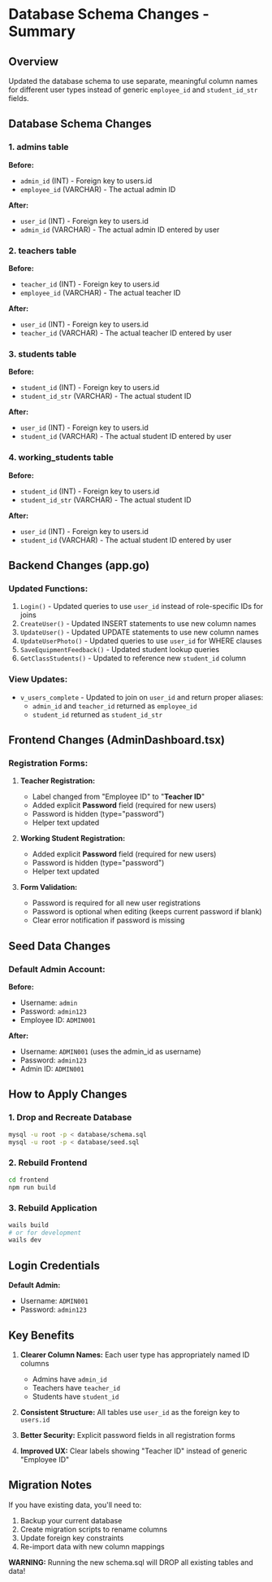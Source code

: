 # Database Schema Changes - Summary

## Overview
Updated the database schema to use separate, meaningful column names for different user types instead of generic `employee_id` and `student_id_str` fields.

## Database Schema Changes

### 1. **admins** table
**Before:**
- `admin_id` (INT) - Foreign key to users.id
- `employee_id` (VARCHAR) - The actual admin ID

**After:**
- `user_id` (INT) - Foreign key to users.id  
- `admin_id` (VARCHAR) - The actual admin ID entered by user

### 2. **teachers** table
**Before:**
- `teacher_id` (INT) - Foreign key to users.id
- `employee_id` (VARCHAR) - The actual teacher ID

**After:**
- `user_id` (INT) - Foreign key to users.id
- `teacher_id` (VARCHAR) - The actual teacher ID entered by user

### 3. **students** table
**Before:**
- `student_id` (INT) - Foreign key to users.id
- `student_id_str` (VARCHAR) - The actual student ID

**After:**
- `user_id` (INT) - Foreign key to users.id
- `student_id` (VARCHAR) - The actual student ID entered by user

### 4. **working_students** table
**Before:**
- `student_id` (INT) - Foreign key to users.id
- `student_id_str` (VARCHAR) - The actual student ID

**After:**
- `user_id` (INT) - Foreign key to users.id
- `student_id` (VARCHAR) - The actual student ID entered by user

## Backend Changes (app.go)

### Updated Functions:
1. `Login()` - Updated queries to use `user_id` instead of role-specific IDs for joins
2. `CreateUser()` - Updated INSERT statements to use new column names
3. `UpdateUser()` - Updated UPDATE statements to use new column names
4. `UpdateUserPhoto()` - Updated queries to use `user_id` for WHERE clauses
5. `SaveEquipmentFeedback()` - Updated student lookup queries
6. `GetClassStudents()` - Updated to reference new `student_id` column

### View Updates:
- `v_users_complete` - Updated to join on `user_id` and return proper aliases:
  - `admin_id` and `teacher_id` returned as `employee_id`
  - `student_id` returned as `student_id_str`

## Frontend Changes (AdminDashboard.tsx)

### Registration Forms:
1. **Teacher Registration:**
   - Label changed from "Employee ID" to "**Teacher ID**"
   - Added explicit **Password** field (required for new users)
   - Password is hidden (type="password")
   - Helper text updated

2. **Working Student Registration:**
   - Added explicit **Password** field (required for new users)
   - Password is hidden (type="password")
   - Helper text updated

3. **Form Validation:**
   - Password is required for all new user registrations
   - Password is optional when editing (keeps current password if blank)
   - Clear error notification if password is missing

## Seed Data Changes

### Default Admin Account:
**Before:**
- Username: `admin`
- Password: `admin123`
- Employee ID: `ADMIN001`

**After:**
- Username: `ADMIN001` (uses the admin_id as username)
- Password: `admin123`
- Admin ID: `ADMIN001`

## How to Apply Changes

### 1. Drop and Recreate Database
```bash
mysql -u root -p < database/schema.sql
mysql -u root -p < database/seed.sql
```

### 2. Rebuild Frontend
```bash
cd frontend
npm run build
```

### 3. Rebuild Application
```bash
wails build
# or for development
wails dev
```

## Login Credentials

**Default Admin:**
- Username: `ADMIN001`
- Password: `admin123`

## Key Benefits

1. **Clearer Column Names:** Each user type has appropriately named ID columns
   - Admins have `admin_id`
   - Teachers have `teacher_id`
   - Students have `student_id`

2. **Consistent Structure:** All tables use `user_id` as the foreign key to `users.id`

3. **Better Security:** Explicit password fields in all registration forms

4. **Improved UX:** Clear labels showing "Teacher ID" instead of generic "Employee ID"

## Migration Notes

If you have existing data, you'll need to:
1. Backup your current database
2. Create migration scripts to rename columns
3. Update foreign key constraints
4. Re-import data with new column mappings

**WARNING:** Running the new schema.sql will DROP all existing tables and data!

